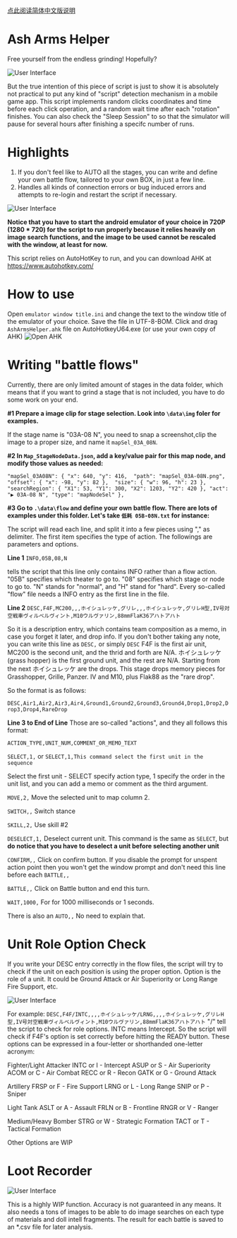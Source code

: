 [点此阅读简体中文版说明](README_CN.md)

# Ash Arms Helper
Free yourself from the endless grinding! Hopefully?

![User Interface](docs/helper_view.png)

But the true intention of this piece of script is just to show it is absolutely not practical to put any kind of "script" detection mechanism in a mobile game app.
This script implements random clicks coordinates and time before each click operation, and a random wait time after each "rotation" finishes. You can also check the "Sleep Session" to so that the simulator will pause for several hours after finishing a specifc number of runs.


# Highlights
1. If you don't feel like to AUTO all the stages, you can write and define your own battle flow, tailored to your own BOX, in just a few line.
2. Handles all kinds of connection errors or bug induced errors and attempts to re-login and restart the script if necessary.

![User Interface](docs/emulator_test_pic_1.gif)

**Notice that you have to start the android emulator of your choice in 720P (1280 * 720) for the script to run properly because it relies heavily on image search functions, and the image to be used cannot be rescaled with the window, at least for now.**

This script relies on AutoHotKey to run, and you can download AHK at https://www.autohotkey.com/


# How to use
Open `emulator window title.ini` and change the text to the window title of the emulator of your choice. Save the file in UTF-8-BOM.
Click and drag `AshArmsHelper.ahk` file on AutoHotkeyU64.exe (or use your own copy of AHK)
![Open AHK](docs/emulator_test_pic_2.gif)


# Writing "battle flows"

Currently, there are only limited amount of stages in the data folder, which means that if you want to grind a stage that is not included, you have to do some work on your end.


**#1 Prepare a image clip for stage selection. Look into `\data\img` foler for examples.**

If the stage name is "03A-08 N", you need to snap a screenshot,clip the image to a proper size, and name it `mapSel_03A_08N`.

**#2 In `Map_StageNodeData.json`, add a key/value pair for this map node, and modify those values as needed:**

`
"mapSel_03A08N": {
		"x": 640, "y": 416, 
		"path": "mapSel_03A-08N.png", 
		"offset": {
			"x": -98, "y": 82
		}, 
		"size": {
			"w": 96, "h": 23
		}, 
		"searchRegion": {
			"X1": 53,
			"Y1": 300,
			"X2": 1203,
			"Y2": 420
		},
		"act": "▶ 03A-08 N",
		"type": "mapNodeSel"
	},
`

**#3 Go to `.\data\flow` and define your own battle flow. There are lots of examples under this folder. Let's take `低耗 05B-08N.txt` for instance:**

The script will read each line, and split it into a few pieces using "," as delimiter.
The first item specifies the type of action. The followings are parameters and options.

**Line 1**
`INFO,05B,08,N` 

tells the script that this line only contains INFO rather than a flow action. "05B" specifies which theater to go to. "08" specifies which stage or node to go to. "N" stands for "normal", and "H" stand for "hard".
Every so-called "flow" file needs a INFO entry as the first line in the file.

**Line 2** 
`DESC,F4F,MC200,,,ホイシュレッケ,グリレ,,,ホイシュレッケ,グリレH型,IV号対空戦車ヴィルベルヴィント,M10ウルヴァリン,88mmFlaK36アハトアハト`

So it is a description entry, which contains team composition as a memo, in case you forget it later, and drop info.
If you don't bother taking any note, you can write this line as `DESC,` or simply `DESC`
F4F is the first air unit, MC200 is the second unit, and the thrid and forth are N/A.
ホイシュレッケ(grass hopper) is the first ground unit, and the rest are N/A.
Starting from the next ホイシュレッケ are the drops. This stage drops memory pieces for Grasshopper, Grille, Panzer. IV and M10, plus Flak88 as the "rare drop".

So the format is as follows:

`DESC,Air1,Air2,Air3,Air4,Ground1,Ground2,Ground3,Ground4,Drop1,Drop2,Drop3,Drop4,RareDrop`

**Line 3 to End of Line**
Those are so-called "actions", and they all follows this format:

`ACTION_TYPE,UNIT_NUM,COMMENT_OR_MEMO_TEXT`

`SELECT,1,` or `SELECT,1,This command select the first unit in the sequence`

Select the first unit - SELECT specify action type, 1 specify the order in the unit list, and you can add a memo or comment as the third argument.


`MOVE,2,`
Move the selected unit to map column 2.


`SWITCH,,`
Switch stance


`SKILL,2,`
Use skill #2


`DESELECT,1,`
Deselect current unit. This command is the same as `SELECT`, but **do notice that you have to deselect a unit before selecting another unit**


`CONFIRM,,` 
Click on confirm button. If you disable the prompt for unspent action point then you won't get the window prompt and don't need this line before each `BATTLE,,`


`BATTLE,,`
Click on Battle button and end this turn.


`WAIT,1000,`
For for 1000 milliseconds or 1 seconds.


There is also an `AUTO,,`
No need to explain that.


# Unit Role Option Check
If you write your DESC entry correctly in the flow files, the script will try to check if the unit on each position is using the proper option.
Option is the role of a unit. It could be Ground Attack or Air Superiority or Long Range Fire Support, etc.

![User Interface](docs/emulator_test_pic_3.gif)

For example:
`DESC,F4F/INTC,,,,ホイシュレッケ/LRNG,,,,ホイシュレッケ,グリレH型,IV号対空戦車ヴィルベルヴィント,M10ウルヴァリン,88mmFlaK36アハトアハト`
"/" tell the script to check for role options. INTC means Intercept. So the script will check if F4F's option is set correctly before hitting the READY button.
These options can be expressed in a four-letter or shorthanded one-letter acronym:

Fighter/Light Attacker
INTC or I - Intercept
ASUP or S - Air Superiority
ACOM or C - Air Combat
RECC or R - Recon
GATK or G - Ground Attack

Artillery
FRSP or F - Fire Support
LRNG or L - Long Range
SNIP or P - Sniper

Light Tank
ASLT or A - Assault
FRLN or B - Frontline
RNGR or V - Ranger

Medium/Heavy Bomber
STRG or W - Strategic Formation
TACT or T - Tactical Formation

Other Options are WIP


# Loot Recorder

![User Interface](docs/emulator_test_pic_4.gif)

This is a highly WIP function. Accuracy is not guaranteed in any means. It also needs a tons of images to be able to do image searches on each type of materials and doll intell fragments.
The result for each battle is saved to an \*.csv file for later analysis.